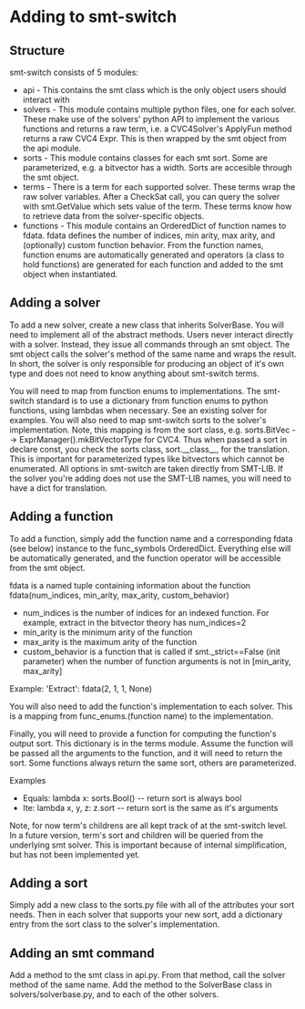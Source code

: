 # Adding to smt-switch

## Structure

smt-switch consists of 5 modules:
* api - This contains the smt class which is the only object users should interact with
* solvers - This module contains multiple python files, one for each solver. These make use of the solvers' python API to implement the various functions and returns a raw term, i.e. a CVC4Solver's ApplyFun method returns a raw CVC4 Expr. This is then wrapped by the smt object from the api module.
* sorts - This module contains classes for each smt sort. Some are parameterized, e.g. a bitvector has a width. Sorts are accesible through the smt object.
* terms - There is a term for each supported solver. These terms wrap the raw solver variables. After a CheckSat call, you can  query the solver with smt.GetValue which sets value of the term. These terms know how to retrieve data from the solver-specific objects.
* functions - This module contains an OrderedDict of function names to fdata. fdata defines the number of indices, min arity, max arity, and (optionally) custom function behavior. From the function names, function enums are automatically generated and operators (a class to hold functions) are generated for each function and added to the smt object when instantiated.

## Adding a solver

To add a new solver, create a new class that inherits SolverBase. You will need to implement all of the abstract methods. Users never interact directly with a solver. Instead, they issue all commands through an smt object. The smt object calls the solver's method of the same name and wraps the result. In short, the solver is only responsible for producing an object of it's own type and does not need to know anything about smt-switch terms. 

You will need to map from function enums to implementations. The smt-switch standard is to use a dictionary from function enums to python functions, using lambdas when necessary. See an existing solver for examples. You will also need to map smt-switch sorts to the solver's implementation. Note, this mapping is from the sort class, e.g. sorts.BitVec -->  ExprManager().mkBitVectorType for CVC4. Thus when passed a sort in declare const, you check the sorts class, sort.\_\_class\_\_, for the translation. This is important for parameterized types like bitvectors which cannot be enumerated. All options in smt-switch are taken directly from SMT-LIB. If the solver you're adding does not use the SMT-LIB names, you will need to have a dict for translation.

## Adding a function

To add a function, simply add the function name and a corresponding fdata (see below) instance to the func_symbols OrderedDict. Everything else will be automatically generated, and the function operator will be accessible from the smt object.

fdata is a named tuple containing information about the function
fdata(num_indices, min_arity, max_arity, custom_behavior)
* num_indices is the number of indices for an indexed function. For example, extract in the bitvector theory has num_indices=2
* min_arity is the minimum arity of the function
* max_arity is the maximum arity of the function
* custom_behavior is a function that is called if smt._strict==False (init parameter) when the number of function arguments is not in [min_arity, max_arity]

Example: 'Extract': fdata(2, 1, 1, None) 

You will also need to add the function's implementation to each solver. This is a mapping from func_enums.(function name) to the implementation.

Finally, you will need to provide a function for computing the function's output sort. This dictionary is in the terms module. Assume the function will be passed all the arguments to the function, and it will need to return the sort. Some functions always return the same sort, others are parameterized. 

Examples

* Equals: lambda x: sorts.Bool()  -- return sort is always bool
* Ite: lambda x, y, z: z.sort     -- return sort is the same as it's arguments

Note, for now term's childrens are all kept track of at the smt-switch level. In a future version, term's sort and children will be queried from the underlying smt solver. This is important because of internal simplification, but has not been implemented yet.

## Adding a sort

Simply add a new class to the sorts.py file with all of the attributes your sort needs. Then in each solver that supports your new sort, add a dictionary entry from the sort class to the solver's implementation.

## Adding an smt command

Add a method to the smt class in api.py. From that method, call the solver method of the same name. Add the method to the SolverBase class in solvers/solverbase.py, and to each of the other solvers.
